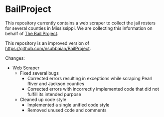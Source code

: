 # BailProject

This repository currently contains a web scraper to collect the jail rosters for several counties in Mississippi. We are collecting this information on behalf of [The Bail Project](https://bailproject.org/).

This repository is an improved version of https://github.com/nsubbaian/BailProject.

Changes:
- Web Scraper
  - Fixed several bugs
    - Corrected errors resulting in exceptions while scraping Pearl River and Jackson counties
    - Corrected errors with incorrectly implemented code that did not fulfill its intended purpose
  - Cleaned up code style
    - Implemented a single unified code style
    - Removed unused code and comments
